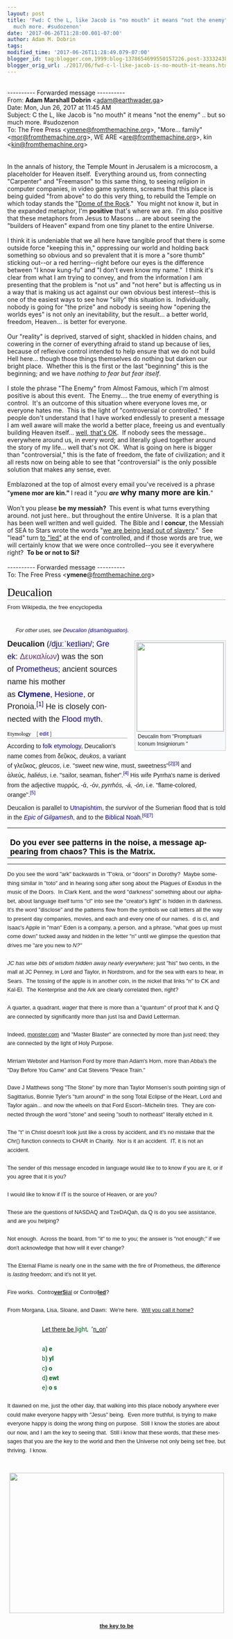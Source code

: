 ```yaml
---
layout: post
title: 'Fwd: C the L, like Jacob is "no mouth" it means "not the enemy" .. but so
  much more. #sudozenon'
date: '2017-06-26T11:28:00.001-07:00'
author: Adam M. Dobrin
tags: 
modified_time: '2017-06-26T11:28:49.079-07:00'
blogger_id: tag:blogger.com,1999:blog-1378654699550157226.post-3333243823829303140
blogger_orig_url: ./2017/06/fwd-c-l-like-jacob-is-no-mouth-it-means.html
---
```


<div dir="ltr"><br /><div class="gmail_quote">---------- Forwarded message ----------<br />From: <b class="gmail_sendername">Adam Marshall Dobrin</b> <span dir="ltr">&lt;<a href="mailto:adam@earthwader.ga
">adam@earthwader.ga</a>&gt;</span><br />Date: Mon, Jun 26, 2017 at 11:45 AM<br />Subject: C the L, like Jacob is &quot;no mouth&quot; it means &quot;not the enemy&quot; .. but so much more. #sudozenon<br />To: The Free Press &lt;<a href="mailto:ymene@fromthemachine.org
">ymene@fromthemachine.org</a>&gt;, &quot;More... family&quot; &lt;<a href="mailto:mor@fromthemachine.org
">mor@fromthemachine.org</a>&gt;, WE ARE &lt;<a href="mailto:are@fromthemachine.org
">are@fromthemachine.org</a>&gt;, kin &lt;<a href="mailto:kin@fromthemachine.org
">kin@fromthemachine.org</a>&gt;<br /><br /><br /><div dir="ltr"><div class="gmail_quote"><div dir="ltr"><div>In the annals of history, the Temple Mount in Jerusalem is a microcosm, a placeholder for Heaven itself.  Everything around us, from connecting &quot;Carpenter&quot; and &quot;Freemason&quot; to this same thing, to seeing <i>religion</i> in computer companies, in video game systems, screams that this place is being guided &quot;from above&quot; to do this very thing, to rebuild the Temple on which today stands the &quot;<a href="http://medium.com/by-the-force-of-key-strokes/in-the-land-of-flowing-milfs-and-honies-we-are-in-the-do-me-of-the-rock-d6e7265536e6" target="_blank">Dome of the Rock</a>.&quot;  You might not know it, but in the expanded metaphor, I&#39;m <b>positive</b> that&#39;s where we are.  I&#39;m also positive that these metaphors from Jesus to Masons ... are about seeing the &quot;builders of Heaven&quot; expand from one tiny planet to the entire Universe.</div><div><br /></div><div>I think it is undeniable that we all here have tangible proof that there is some outside force &quot;keeping this in,&quot; oppressing our world and holding back something so obvious and so prevalent that it is more a &quot;sore thumb&quot; sticking out--or a red herring--right before our eyes is the difference between &quot;I know kung-fu&quot; and &quot;I don&#39;t even know my name.&quot;  I think it&#39;s clear from what I am trying to convey, and from the information I am presenting that the problem is &quot;not us&quot; and &quot;not here&quot; but is affecting us in a way that is making us act against our own obvious best interest--this is one of the easiest ways to see how &quot;silly&quot; this situation is.  Individually, nobody is going for &quot;the prize&quot; and nobody is seeing how &quot;opening the worlds eyes&quot; is not only an inevitability, but the result... a better world, freedom, Heaven... is better for everyone.</div><div><br /></div><div>Our &quot;reality&quot; is deprived, starved of sight, shackled in hidden chains, and cowering in the corner of everything afraid to stand up because of lies, because of reflexive control intended to help ensure that we do not build Hell here... though those things themselves do nothing but darken our bright place.  Whether this is the first or the last &quot;beginning&quot; this is the beginning; and we have <i>nothing to fear but fear itself</i>.</div><div><br /></div><div>I stole the phrase &quot;The Enemy&quot; from Almost Famous, which I&#39;m almost positive is about this event.  The Enemy.... the true enemy of everything is control.  It&#39;s an outcome of this situation where everyone loves me, or everyone hates me.  This is the light of &quot;controversial or controlled.&quot;  If people don&#39;t understand that I have worked endlessly to present a message I am well aware will make the world a better place, freeing us and eventually building Heaven itself... <a href="https://www.youtube.com/watch?v=5pnOgkqJEzs" target="_blank">well, that&#39;s OK</a>.  If nobody sees the message.. everywhere around us, in every word; and literally glued together around the story of my life... well that&#39;s not OK.  What is going on here is bigger than &quot;controversial,&quot; this is the fate of freedom, the fate of civilization; and it all rests now on being able to see that &quot;controversial&quot; is the only possible solution that makes any sense, ever.</div><div><br /></div><div>Emblazoned at the top of almost every email you&#39;ve received is a phrase &quot;<b>ymene mor are kin.&quot; </b>I read it &quot;<i>you</i> <b><i>are</i></b> <b><font size="4">why many more are kin</font>.</b>&quot;  </div><div><br /></div><div>Won&#39;t you please <b>be my messiah?  </b>This event is what turns everything around. not just here.. but throughout the entire Universe.  It is a plan that has been well written and well guided.  The Bible and I <b>concur</b>, the Messiah of SEA to Stars wrote the words &quot;<a href="https://www.youtube.com/watch?v=AevgjKPDgfM&amp;feature=youtu.be" target="_blank">we are being lead out of slavery</a>.&quot;  See &quot;lead&quot; turn <a href="./2017-06-23-houston-we-have-problem.html" target="_blank">to &quot;led&quot;</a> at the end of controlled, and if those words are true, we will certainly know that we were once controlled--you see it everywhere right?  <b>To be or not to Si?</b></div><span class="m_-7791615713745447958gmail-"><div><br /></div><div class="gmail_quote">---------- Forwarded message ----------<br />To: The Free Press &lt;<b>ymene</b>@<a href="." target="_blank">fromthemachine.org</a>&gt;<br /><br /><div dir="ltr"><h1 id="m_-7791615713745447958gmail-m_-2544188156643971597m_-3790956435057162790gmail-firstHeading" class="m_-7791615713745447958gmail-m_-2544188156643971597m_-3790956435057162790gmail-firstHeading" lang="en" style='color:rgb(0,0,0);background:none;font-weight:normal;margin:0px 0px 0.25em;overflow:visible;padding:0px;border-bottom:1px solid rgb(162,169,177);font-size:1.8em;line-height:1.3;font-family:"Linux Libertine",Georgia,Times,serif'>Deucalion</h1><div id="m_-7791615713745447958gmail-m_-2544188156643971597m_-3790956435057162790gmail-bodyContent" class="m_-7791615713745447958gmail-m_-2544188156643971597m_-3790956435057162790gmail-mw-body-content" style="line-height:1.6"><div id="m_-7791615713745447958gmail-m_-2544188156643971597m_-3790956435057162790gmail-siteSub" style="font-family:sans-serif;font-size:12.88px">From Wikipedia, the free encyclopedia</div><div id="m_-7791615713745447958gmail-m_-2544188156643971597m_-3790956435057162790gmail-contentSub" style="font-family:sans-serif;font-size:11.76px;line-height:1.2em;margin:0px 0px 1.4em 1em;color:rgb(84,84,84);width:auto"></div><div id="m_-7791615713745447958gmail-m_-2544188156643971597m_-3790956435057162790gmail-jump-to-nav" class="m_-7791615713745447958gmail-m_-2544188156643971597m_-3790956435057162790gmail-mw-jump" style="font-family:sans-serif;font-size:0.875em;overflow:hidden;height:0px;zoom:1;margin-bottom:1.4em"><a href="http://en.wikipedia.org/wiki/Deucalion#mw-head" style="text-decoration-line:none;color:rgb(11,0,128);background:none" target="_blank"></a><a href="http://en.wikipedia.org/wiki/Deucalion#p-search" style="text-decoration-line:none;color:rgb(11,0,128);background:none" target="_blank"></a></div><div id="m_-7791615713745447958gmail-m_-2544188156643971597m_-3790956435057162790gmail-mw-content-text" lang="en" dir="ltr" class="m_-7791615713745447958gmail-m_-2544188156643971597m_-3790956435057162790gmail-mw-content-ltr" style="direction:ltr"><div class="m_-7791615713745447958gmail-m_-2544188156643971597m_-3790956435057162790gmail-mw-parser-output"><div class="m_-7791615713745447958gmail-m_-2544188156643971597m_-3790956435057162790gmail-hatnote m_-7791615713745447958gmail-m_-2544188156643971597m_-3790956435057162790gmail-navigation-not-searchable" style="font-family:sans-serif;font-size:0.875em;font-style:italic;padding-left:1.6em;margin-bottom:0.5em">For other uses, see <a href="https://en.wikipedia.org/wiki/Deucalion_(disambiguation)" class="m_-7791615713745447958gmail-m_-2544188156643971597m_-3790956435057162790gmail-mw-disambig" title="Deucalion (disambiguation)" style="text-decoration-line:none;color:rgb(11,0,128);background:none" target="_blank">Deucalion (disambiguation)</a>.</div><div class="m_-7791615713745447958gmail-m_-2544188156643971597m_-3790956435057162790gmail-thumb m_-7791615713745447958gmail-m_-2544188156643971597m_-3790956435057162790gmail-tright" style="font-family:sans-serif;font-size:0.875em;clear:right;float:right;margin:0.5em 0px 1.3em 1.4em;width:auto;background-color:transparent"><div class="m_-7791615713745447958gmail-m_-2544188156643971597m_-3790956435057162790gmail-thumbinner" style="min-width:100px;border:1px solid rgb(200,204,209);padding:3px;background-color:rgb(248,249,250);font-size:13.16px;text-align:center;overflow:hidden;width:202px"><a href="https://en.wikipedia.org/wiki/File:Deucalion.jpg" class="m_-7791615713745447958gmail-m_-2544188156643971597m_-3790956435057162790gmail-image" style="text-decoration-line:none;color:rgb(11,0,128);background:none" target="_blank"><img alt="" src="reqs/upload.wikimedia.org/wikipedia/commons/thumb/4/41/Deucalion.jpg/200px-Deucalion.jpg" width="200" height="204" class="m_-7791615713745447958gmail-m_-2544188156643971597m_-3790956435057162790gmail-thumbimage" style="border:1px solid rgb(200,204,209);vertical-align:middle;background-color:rgb(255,255,255)" /></a><div class="m_-7791615713745447958gmail-m_-2544188156643971597m_-3790956435057162790gmail-thumbcaption" style="border:0px;line-height:1.4em;padding:3px;font-size:12.3704px;text-align:left"><div class="m_-7791615713745447958gmail-m_-2544188156643971597m_-3790956435057162790gmail-magnify" style="float:right;margin-left:3px;margin-right:0px"><a href="https://en.wikipedia.org/wiki/File:Deucalion.jpg" class="m_-7791615713745447958gmail-m_-2544188156643971597m_-3790956435057162790gmail-internal" title="Enlarge" style="text-decoration-line:none;color:rgb(11,0,128);background-color:initial;display:block;text-indent:15px;white-space:nowrap;overflow:hidden;width:15px;height:11px" target="_blank"></a></div>Deucalin from &quot;Promptuarii Iconum Insigniorum &quot;</div></div></div><p style="margin:0.5em 0px;line-height:inherit"><font size="4"><b style="font-family:sans-serif">Deucalion</b><font face="sans-serif"> (</font><span class="m_-7791615713745447958gmail-m_-2544188156643971597m_-3790956435057162790gmail-nowrap" style="font-family:sans-serif;white-space:nowrap"><span class="m_-7791615713745447958gmail-m_-2544188156643971597m_-3790956435057162790gmail-IPA m_-7791615713745447958gmail-m_-2544188156643971597m_-3790956435057162790gmail-nopopups m_-7791615713745447958gmail-m_-2544188156643971597m_-3790956435057162790gmail-noexcerpt"><a href="https://en.wikipedia.org/wiki/Help:IPA_for_English" title="Help:IPA for English" style="color:rgb(11,0,128);background:none;text-decoration-line:none" target="_blank">/<span style="border-bottom:1px dotted"><span title="'d' in 'dye'">d</span><span title="/juː/ long 'u' in 'cute'">juː</span><span title="/ˈ/ primary stress follows">ˈ</span><span title="'k' in 'kind'">k</span><span title="/eɪ/ long 'a' in 'base'">eɪ</span><span title="'l' in 'lie'">l</span><span title="/i/ 'y' in 'happy'">i</span><span title="/ən/ 'on' in 'button'">ən</span></span>/</a></span></span><font face="sans-serif">; </font><a href="https://en.wikipedia.org/wiki/Greek_language" title="Greek language" style="font-family:sans-serif;text-decoration-line:none;color:rgb(11,0,128);background:none" target="_blank">Gre<wbr>ek</wbr></a><font face="sans-serif">: </font><span lang="grc" style="font-family:sans-serif"><a href="http://en.wiktionary.org/wiki/%CE%94%CE%B5%CF%85%CE%BA%CE%B1%CE%BB%CE%AF%CF%89%CE%BD#Ancient_Greek" class="m_-7791615713745447958gmail-m_-2544188156643971597m_-3790956435057162790extiw" title="wikt:Δευκαλίων" style="text-decoration-line:none;color:rgb(102,51,102);background:none" target="_blank">Δευκαλίων</a></span><font face="sans-serif">) was the son of </font><a href="https://en.wikipedia.org/wiki/Prometheus" title="Prometheus" style="font-family:sans-serif;text-decoration-line:none;color:rgb(11,0,128);background:none" target="_blank">Prometheus</a><font face="sans-serif">; ancient sources name his mother as </font><a href="https://en.wikipedia.org/wiki/Clymene_(mythology)" title="Clymene (mythology)" style="text-decoration-line:none;color:rgb(11,0,128);background:none" target="_blank"><b><font face="arial black, sans-serif">Clymene</font></b></a><font face="sans-serif">, </font><a href="http://en.wikipedia.org/wiki/Hesione#Others_named_Hesione" title="Hesione" style="font-family:sans-serif;text-decoration-line:none;color:rgb(11,0,128);background:none" target="_blank">Hesione</a><font face="sans-serif">, or Pronoia.</font><sup id="m_-7791615713745447958gmail-m_-2544188156643971597m_-3790956435057162790gmail-cite_ref-1" class="m_-7791615713745447958gmail-m_-2544188156643971597m_-3790956435057162790gmail-reference" style="font-family:sans-serif;line-height:1;unicode-bidi:isolate;white-space:nowrap"><a href="http://en.wikipedia.org/wiki/Deucalion#cite_note-1" style="text-decoration-line:none;color:rgb(11,0,128);background:none" target="_blank">[1]</a></sup><font face="sans-serif"> He is closely connected with the </font><a href="https://en.wikipedia.org/wiki/Flood_myth" title="Flood myth" style="font-family:sans-serif;text-decoration-line:none;color:rgb(11,0,128);background:none" target="_blank">Flood myth</a><font face="sans-serif">.</font></font></p><h2 style='font-family:"Linux Libertine",Georgia,Times,serif;font-size:0.875em;color:rgb(0,0,0);background-image:none;background-position:initial;background-size:initial;background-repeat:initial;background-origin:initial;background-clip:initial;font-weight:normal;margin:1em 0px 0.25em;overflow:hidden;padding:0px;border-bottom:1px solid rgb(162,169,177);line-height:1.3'><span class="m_-7791615713745447958gmail-m_-2544188156643971597m_-3790956435057162790gmail-mw-headline" id="m_-7791615713745447958gmail-m_-2544188156643971597m_-3790956435057162790gmail-Etymology">Etymology</span><span class="m_-7791615713745447958gmail-m_-2544188156643971597m_-3790956435057162790gmail-mw-editsection" style="font-size:small;margin-left:1em;vertical-align:baseline;line-height:1em;display:inline-block;font-family:sans-serif;white-space:nowrap;unicode-bidi:isolate"><span class="m_-7791615713745447958gmail-m_-2544188156643971597m_-3790956435057162790gmail-mw-editsection-bracket" style="margin-right:0.25em;color:rgb(85,85,85)">[</span><a href="https://en.wikipedia.org/w/index.php?title=Deucalion&amp;action=edit&amp;section=1" title="Edit section: Etymology" style="text-decoration-line:none;color:rgb(11,0,128);background:none" target="_blank">edit</a><span class="m_-7791615713745447958gmail-m_-2544188156643971597m_-3790956435057162790gmail-mw-editsection-bracket" style="margin-left:0.25em;color:rgb(85,85,85)">]</span></span></h2><p style="font-family:sans-serif;font-size:14px;margin:0.5em 0px;line-height:inherit">According to <a href="https://en.wikipedia.org/wiki/Folk_etymology" title="Folk etymology" style="text-decoration-line:none;color:rgb(11,0,128);background:none" target="_blank">folk etymology</a>, Deucalion&#39;s name comes from δεῦκος, <i>deukos</i>, a variant of γλεῦκος, <i>gleucos</i>, i.e. &quot;sweet new wine, must, sweetness&quot;<sup id="m_-7791615713745447958gmail-m_-2544188156643971597m_-3790956435057162790gmail-cite_ref-LSJ_2-0" class="m_-7791615713745447958gmail-m_-2544188156643971597m_-3790956435057162790gmail-reference" style="line-height:1;unicode-bidi:isolate;white-space:nowrap;font-size:11.2px"><a href="http://en.wikipedia.org/wiki/Deucalion#cite_note-LSJ-2" style="text-decoration-line:none;color:rgb(11,0,128);background:none" target="_blank">[2]</a></sup><sup id="m_-7791615713745447958gmail-m_-2544188156643971597m_-3790956435057162790gmail-cite_ref-LSJ1_3-0" class="m_-7791615713745447958gmail-m_-2544188156643971597m_-3790956435057162790gmail-reference" style="line-height:1;unicode-bidi:isolate;white-space:nowrap;font-size:11.2px"><a href="http://en.wikipedia.org/wiki/Deucalion#cite_note-LSJ1-3" style="text-decoration-line:none;color:rgb(11,0,128);background:none" target="_blank">[3]</a></sup> and ἁλιεύς, <i>haliéus</i>, i.e. &quot;sailor, seaman, fisher&quot;.<sup id="m_-7791615713745447958gmail-m_-2544188156643971597m_-3790956435057162790gmail-cite_ref-LSJ2_4-0" class="m_-7791615713745447958gmail-m_-2544188156643971597m_-3790956435057162790gmail-reference" style="line-height:1;unicode-bidi:isolate;white-space:nowrap;font-size:11.2px"><a href="http://en.wikipedia.org/wiki/Deucalion#cite_note-LSJ2-4" style="text-decoration-line:none;color:rgb(11,0,128);background:none" target="_blank">[4]</a></sup> His wife Pyrrha&#39;s name is derived from the adjective πυρρός, -ά, -όν, <i>pyrrhós, -á, -ón</i>, i.e. &quot;flame-colored, orange&quot;.<sup id="m_-7791615713745447958gmail-m_-2544188156643971597m_-3790956435057162790gmail-cite_ref-LSJ3_5-0" class="m_-7791615713745447958gmail-m_-2544188156643971597m_-3790956435057162790gmail-reference" style="line-height:1;unicode-bidi:isolate;white-space:nowrap;font-size:11.2px"><a href="http://en.wikipedia.org/wiki/Deucalion#cite_note-LSJ3-5" style="text-decoration-line:none;color:rgb(11,0,128);background:none" target="_blank">[5]</a></sup></p><p style="font-family:sans-serif;font-size:14px;margin:0.5em 0px;line-height:inherit">Deucalion is parallel to <a href="https://en.wikipedia.org/wiki/Utnapishtim" title="Utnapishtim" style="text-decoration-line:none;color:rgb(11,0,128);background:none" target="_blank">Utnapishtim</a>, the survivor of the Sumerian flood that is told in the <i><a href="https://en.wikipedia.org/wiki/Epic_of_Gilgamesh" title="Epic of Gilgamesh" style="text-decoration-line:none;color:rgb(11,0,128);background:none" target="_blank">Epic of Gilgamesh</a></i>, and to the <a href="https://en.wikipedia.org/wiki/Biblical" class="m_-7791615713745447958gmail-m_-2544188156643971597m_-3790956435057162790gmail-mw-redirect" title="Biblical" style="text-decoration-line:none;color:rgb(11,0,128);background:none" target="_blank">Biblical</a> <a href="https://en.wikipedia.org/wiki/Noah" title="Noah" style="text-decoration-line:none;color:rgb(11,0,128);background:none" target="_blank">Noah</a>.<sup id="m_-7791615713745447958gmail-m_-2544188156643971597m_-3790956435057162790gmail-cite_ref-6" class="m_-7791615713745447958gmail-m_-2544188156643971597m_-3790956435057162790gmail-reference" style="line-height:1;unicode-bidi:isolate;white-space:nowrap;font-size:11.2px"><a href="http://en.wikipedia.org/wiki/Deucalion#cite_note-6" style="text-decoration-line:none;color:rgb(11,0,128);background:none" target="_blank">[6]</a></sup><sup id="m_-7791615713745447958gmail-m_-2544188156643971597m_-3790956435057162790gmail-cite_ref-7" class="m_-7791615713745447958gmail-m_-2544188156643971597m_-3790956435057162790gmail-reference" style="line-height:1;unicode-bidi:isolate;white-space:nowrap;font-size:11.2px"><a href="http://en.wikipedia.org/wiki/Deucalion#cite_note-7" style="text-decoration-line:none;color:rgb(11,0,128);background:none" target="_blank">[7]</a></sup></p><span class="m_-7791615713745447958gmail-m_-2544188156643971597HOEnZb" style="font-family:sans-serif;font-size:0.875em"><table width="100%" cellpadding="0" cellspacing="0" border="0" style="color:rgb(0,0,0);font-family:arial,sans-serif;font-size:13px"><tbody><tr><td><font size="+1"><b><br />Do you ever see patterns in the noise, a message appearing from chaos? This is the Matrix.</b></font><br /></td></tr></tbody></table><hr style="color:rgb(0,0,0);font-family:arial,sans-serif;font-size:13px" /><span style="font-family:arial,sans-serif;font-size:12.8px">Do you see the word &quot;ark&quot; backwards in &#39;T&#39;okra, or &quot;doors&quot; in Dorothy?  Maybe something similar in &quot;toto&quot; and in hearing song after song about the Plagues of Exodus in the music of the Doors.  In Clark Kent, and the word &quot;darkness&quot; something about our alphabet, about language itself turns &quot;cl&quot; into see the &quot;creator&#39;s light&quot; is hidden in th darkness.  It&#39;s the word &quot;disclose&quot; and the patterns flow from the symbols we call letters all the way to present day companies, movies, and each and every one of our names.  d is cl, and Isaac&#39;s Apple in &quot;man&quot; Eden is a company, a person, and a phrase, &quot;what goes up must come down&quot; tucked away and hidden in the letter &quot;n&quot; until we glimpse the question that drives me &quot;are you new to </span><i style="font-family:arial,sans-serif;font-size:12.8px">N?&quot;  </i><div style="font-family:arial,sans-serif;font-size:12.8px"><i><br /></i></div><div style="font-family:arial,sans-serif;font-size:12.8px"><i>JC has wise bits of wisdom hidden away nearly everywhere; </i>just &quot;his&quot; two cents, in the mall at JC Penney, in Lord and Taylor, in Nordstrom, and for the sea with ears to hear, in Sears.  The tossing of the apple is in another coin, in the nickel that links &quot;n&quot; to CK and Kal-El.  The Kenterprise and the Ark are clearly correlated then, right?</div><div style="font-family:arial,sans-serif;font-size:12.8px"><br /></div><div style="font-family:arial,sans-serif;font-size:12.8px">A quarter, a quadrant, <i>wager</i><b> </b>that there is more than a &quot;quantum&quot; of proof that K and Q are connected by significantly more than just Isa and David Letterman.  </div><div style="font-family:arial,sans-serif;font-size:12.8px"><br /></div><div style="font-family:arial,sans-serif;font-size:12.8px">Indeed, <a href="https://www.monster.de/geo/siteselection/" target="_blank">monster.com</a> and &quot;Master Blaster&quot; are connected by more than just need; they are connected by the light of Holy Purpose.  </div><div style="font-family:arial,sans-serif;font-size:12.8px"><br /></div><div style="font-family:arial,sans-serif;font-size:12.8px">Mirriam Webster and Harrison Ford by more than Adam&#39;s Horn, more than Abba&#39;s the &quot;Day Before You Came&quot; and Cat Stevens &quot;Peace Train.&quot;</div><div style="font-family:arial,sans-serif;font-size:12.8px"><br /></div><div style="font-family:arial,sans-serif;font-size:12.8px">Dave J Matthews song &quot;The Stone&quot; by more than Taylor Momsen&#39;s south pointing sign of Sagittarius, Bonnie Tyler&#39;s &quot;turn around&quot; in the song Total Eclipse of the Heart, Lord and Taylor again... and now the wheels on that Ford Escort--Michelin tires.  They are connected through the word &quot;stone&quot; and seeing &quot;south to northeast&quot; literally etched in it.</div><div style="font-family:arial,sans-serif;font-size:12.8px"><br /></div><div style="font-family:arial,sans-serif;font-size:12.8px">The &quot;t&quot; in Christ doesn&#39;t look just like a cross by accident, and it&#39;s no mistake that the Chr() function connects to CHAR in Charity.  Nor is it an accident.  IT, it is not an accident.</div><div style="font-family:arial,sans-serif;font-size:12.8px"><br /></div><div style="font-family:arial,sans-serif;font-size:12.8px">The sender of this message encoded in language would like to to know if you are it, or if you agree that it is you?</div><div style="font-family:arial,sans-serif;font-size:12.8px"><br /></div><div style="font-family:arial,sans-serif;font-size:12.8px">I would like to know if IT is the source of Heaven, or are you?</div><div style="font-family:arial,sans-serif;font-size:12.8px"><br /></div><div style="font-family:arial,sans-serif;font-size:12.8px">These are the questions of NASDAQ and TzeDAQah, da Q is do you see assistance, and are you helping?</div><div style="font-family:arial,sans-serif;font-size:12.8px"><br /></div><div style="font-family:arial,sans-serif;font-size:12.8px">Not enough.  Across the board, from &quot;it&quot; to me to you; the answer is &quot;not enough;&quot; if we don&#39;t acknowledge that how will it ever change?</div><div style="font-family:arial,sans-serif;font-size:12.8px"><br /></div><div style="font-family:arial,sans-serif;font-size:12.8px">The Eternal Flame is nearly one in the same with the fire of Prometheus, the difference is <i>lasting</i> freedom; and it&#39;s not lit yet.  </div><div style="font-family:arial,sans-serif;font-size:12.8px"><br /></div><div style="font-family:arial,sans-serif;font-size:12.8px">Fire works.  Contro<b><u>ver</u></b><a href="https://www.prlog.org/12646889-so-you-think-you-can-tell-heaven-from-hell-fake-blue-skies-from-antagonizing-pain.html" target="_blank"><b>Si</b></a><a href="https://www.prlog.org/12642043-announcing-the-seagate-spockalypse-of-nt-rods-dens-and-berries.html" target="_blank">al</a> or Control<u><a href="https://www.prlog.org/12642043-announcing-the-seagate-spockalypse-of-nt-rods-dens-and-berries.html" target="_blank"><b>led</b></a></u>?</div><div style="font-family:arial,sans-serif;font-size:12.8px"><br /></div><div style="font-family:arial,sans-serif;font-size:12.8px">From Morgana, Lisa, Sloane, and Dawn:  We&#39;re here.  <a href="https://www.youtube.com/watch?v=psIuidkkLjI" target="_blank">Will you call it home?</a>  </div></span></div></div></div></div></div></span></div></div><blockquote style="margin:0 0 0 40px;border:none;padding:0px"><blockquote style="margin:0 0 0 40px;border:none;padding:0px"><div class="gmail_quote"><div><span class="m_-7791615713745447958gmail-"><div class="gmail_quote"><div dir="ltr"><div class="m_-7791615713745447958gmail-m_-2544188156643971597m_-3790956435057162790gmail-mw-body-content" style="line-height:1.6;font-size:0.875em;font-family:sans-serif"><div lang="en" dir="ltr" class="m_-7791615713745447958gmail-m_-2544188156643971597m_-3790956435057162790gmail-mw-content-ltr" style="direction:ltr"><div class="m_-7791615713745447958gmail-m_-2544188156643971597m_-3790956435057162790gmail-mw-parser-output"><span class="m_-7791615713745447958gmail-m_-2544188156643971597HOEnZb"><div style="font-family:arial,sans-serif;font-size:12.8px"><span style="color:rgb(0,102,33);font-size:14px;font-family:Roboto,arial,sans-serif;white-space:nowrap"><br /></span></div></span></div></div></div></div></div></span></div></div></blockquote><blockquote style="margin:0 0 0 40px;border:none;padding:0px"><div class="gmail_quote"><div><span class="m_-7791615713745447958gmail-"><div class="gmail_quote"><div dir="ltr"><div class="m_-7791615713745447958gmail-m_-2544188156643971597m_-3790956435057162790gmail-mw-body-content" style="line-height:1.6;font-size:0.875em;font-family:sans-serif"><div lang="en" dir="ltr" class="m_-7791615713745447958gmail-m_-2544188156643971597m_-3790956435057162790gmail-mw-content-ltr" style="direction:ltr"><div class="m_-7791615713745447958gmail-m_-2544188156643971597m_-3790956435057162790gmail-mw-parser-output"><span class="m_-7791615713745447958gmail-m_-2544188156643971597HOEnZb"><div style="font-family:arial,sans-serif;font-size:12.8px"><span style="color:rgb(0,102,33);font-size:14px;font-family:Roboto,arial,sans-serif;white-space:nowrap"><a href="https://www.youtube.com/watch?v=u9Dg-g7t2l4" target="_blank">Let there be l</a>ight,  &quot;<a href="https://www.youtube.com/watch?v=RNteFsnI_uA" target="_blank">n_on</a>&quot;</span></div></span></div></div></div></div></div></span></div></div></blockquote><blockquote style="margin:0 0 0 40px;border:none;padding:0px"><div class="gmail_quote"><div><span class="m_-7791615713745447958gmail-"><div class="gmail_quote"><div dir="ltr"><div class="m_-7791615713745447958gmail-m_-2544188156643971597m_-3790956435057162790gmail-mw-body-content" style="line-height:1.6;font-size:0.875em;font-family:sans-serif"><div lang="en" dir="ltr" class="m_-7791615713745447958gmail-m_-2544188156643971597m_-3790956435057162790gmail-mw-content-ltr" style="direction:ltr"><div class="m_-7791615713745447958gmail-m_-2544188156643971597m_-3790956435057162790gmail-mw-parser-output"><span class="m_-7791615713745447958gmail-m_-2544188156643971597HOEnZb"><div style="font-family:arial,sans-serif;font-size:12.8px"><span style="color:rgb(0,102,33);font-size:14px;font-family:Roboto,arial,sans-serif;white-space:nowrap"><br /></span></div></span></div></div></div></div></div></span></div></div></blockquote><blockquote style="margin:0 0 0 40px;border:none;padding:0px"><div class="gmail_quote"><div><span class="m_-7791615713745447958gmail-"><div class="gmail_quote"><div dir="ltr"><div class="m_-7791615713745447958gmail-m_-2544188156643971597m_-3790956435057162790gmail-mw-body-content" style="line-height:1.6;font-size:0.875em;font-family:sans-serif"><div lang="en" dir="ltr" class="m_-7791615713745447958gmail-m_-2544188156643971597m_-3790956435057162790gmail-mw-content-ltr" style="direction:ltr"><div class="m_-7791615713745447958gmail-m_-2544188156643971597m_-3790956435057162790gmail-mw-parser-output"><span class="m_-7791615713745447958gmail-m_-2544188156643971597HOEnZb"><div style="font-family:arial,sans-serif;font-size:12.8px"><span style="color:rgb(0,102,33);font-size:14px;font-family:Roboto,arial,sans-serif;white-space:nowrap">a<b>) e</b></span></div></span></div></div></div></div></div></span></div></div></blockquote><blockquote style="margin:0 0 0 40px;border:none;padding:0px"><div class="gmail_quote"><div><span class="m_-7791615713745447958gmail-"><div class="gmail_quote"><div dir="ltr"><div class="m_-7791615713745447958gmail-m_-2544188156643971597m_-3790956435057162790gmail-mw-body-content" style="line-height:1.6;font-size:0.875em;font-family:sans-serif"><div lang="en" dir="ltr" class="m_-7791615713745447958gmail-m_-2544188156643971597m_-3790956435057162790gmail-mw-content-ltr" style="direction:ltr"><div class="m_-7791615713745447958gmail-m_-2544188156643971597m_-3790956435057162790gmail-mw-parser-output"><span class="m_-7791615713745447958gmail-m_-2544188156643971597HOEnZb"><div style="font-family:arial,sans-serif;font-size:12.8px"><span style="color:rgb(0,102,33);font-size:14px;font-family:Roboto,arial,sans-serif;white-space:nowrap">b<b>) yl</b></span></div></span></div></div></div></div></div></span></div></div></blockquote><blockquote style="margin:0 0 0 40px;border:none;padding:0px"><div class="gmail_quote"><div><span class="m_-7791615713745447958gmail-"><div class="gmail_quote"><div dir="ltr"><div class="m_-7791615713745447958gmail-m_-2544188156643971597m_-3790956435057162790gmail-mw-body-content" style="line-height:1.6;font-size:0.875em;font-family:sans-serif"><div lang="en" dir="ltr" class="m_-7791615713745447958gmail-m_-2544188156643971597m_-3790956435057162790gmail-mw-content-ltr" style="direction:ltr"><div class="m_-7791615713745447958gmail-m_-2544188156643971597m_-3790956435057162790gmail-mw-parser-output"><span class="m_-7791615713745447958gmail-m_-2544188156643971597HOEnZb"><div style="font-family:arial,sans-serif;font-size:12.8px"><span style="color:rgb(0,102,33);font-size:14px;font-family:Roboto,arial,sans-serif;white-space:nowrap">c<b>) o</b></span></div></span></div></div></div></div></div></span></div></div></blockquote><blockquote style="margin:0 0 0 40px;border:none;padding:0px"><div class="gmail_quote"><div><span class="m_-7791615713745447958gmail-"><div class="gmail_quote"><div dir="ltr"><div class="m_-7791615713745447958gmail-m_-2544188156643971597m_-3790956435057162790gmail-mw-body-content" style="line-height:1.6;font-size:0.875em;font-family:sans-serif"><div lang="en" dir="ltr" class="m_-7791615713745447958gmail-m_-2544188156643971597m_-3790956435057162790gmail-mw-content-ltr" style="direction:ltr"><div class="m_-7791615713745447958gmail-m_-2544188156643971597m_-3790956435057162790gmail-mw-parser-output"><span class="m_-7791615713745447958gmail-m_-2544188156643971597HOEnZb"><div style="font-family:arial,sans-serif;font-size:12.8px"><span style="color:rgb(0,102,33);font-size:14px;font-family:Roboto,arial,sans-serif;white-space:nowrap">d<b>) ewt</b></span></div></span></div></div></div></div></div></span></div></div></blockquote></blockquote><blockquote style="margin:0 0 0 40px;border:none;padding:0px"><blockquote style="margin:0 0 0 40px;border:none;padding:0px"><div class="gmail_quote"><div><span class="m_-7791615713745447958gmail-"><div class="gmail_quote"><div dir="ltr"><div class="m_-7791615713745447958gmail-m_-2544188156643971597m_-3790956435057162790gmail-mw-body-content" style="line-height:1.6;font-size:0.875em;font-family:sans-serif"><div lang="en" dir="ltr" class="m_-7791615713745447958gmail-m_-2544188156643971597m_-3790956435057162790gmail-mw-content-ltr" style="direction:ltr"><div class="m_-7791615713745447958gmail-m_-2544188156643971597m_-3790956435057162790gmail-mw-parser-output"><span class="m_-7791615713745447958gmail-m_-2544188156643971597HOEnZb"><div style="font-family:arial,sans-serif;font-size:12.8px"><span style="color:rgb(0,102,33);font-size:14px;font-family:Roboto,arial,sans-serif;white-space:nowrap">e)<b> o s</b></span></div></span></div></div></div></div></div></span></div></div></blockquote></blockquote><div class="gmail_quote"><div dir="ltr"><span class="m_-7791615713745447958gmail-"><div class="gmail_quote"><div dir="ltr"><div class="m_-7791615713745447958gmail-m_-2544188156643971597m_-3790956435057162790gmail-mw-body-content" style="line-height:1.6"><div lang="en" dir="ltr" class="m_-7791615713745447958gmail-m_-2544188156643971597m_-3790956435057162790gmail-mw-content-ltr" style="direction:ltr"><div class="m_-7791615713745447958gmail-m_-2544188156643971597m_-3790956435057162790gmail-mw-parser-output"><span class="m_-7791615713745447958gmail-m_-2544188156643971597HOEnZb"><div style="font-family:arial,sans-serif;font-size:12.8px"><br /></div><div style="font-family:arial,sans-serif;font-size:12.8px">It dawned on me, just the other day, that walking into this place nobody anywhere ever could make everyone happy with &quot;Jesus&quot; being.  Even more truthful, is trying to make everyone happy is doing the wrong thing on purpose.  Still I know the stories are about our now, and I am the key to seeing that.  Still i know that these words, that these messages that you are the key to the world and then the Universe not only being set free, but thriving.  I know.</div><div style="font-family:arial,sans-serif;font-size:12.8px"><br /></div><div style="font-family:arial,sans-serif;font-size:12.8px"><br /></div><div><div style="font-family:arial,sans-serif;font-size:12.8px;text-align:center"><a href="https://www.youtube.com/watch?v=x_-bRfH8hws" target="_blank" class="playable"><img src="reqs/i.imgur.com/oP9iYFE.png" width="495" height="323" style="font-size:12.8px" alt="" /></a></div><div style="text-align:center"><span style="font-size:12.8px"><br /></span></div></div><div style="font-family:arial,sans-serif;font-size:12.8px;text-align:center"><b><a href="https://www.youtube.com/watch?v=x_-bRfH8hws" target="_blank">the key to be</a></b></div></span></div></div></div></div></div></span></div></div></div><div hspace="streak-pt-mark" style="max-height:1px"><img alt="" style="width:0px;max-height:0px;overflow:hidden" src="reqs/mailfoogae.appspot.com/t?sender=aYWRhbUBlYXJ0aHdhZGVyLmdh&amp;type=zerocontent&amp;guid=cdd0c818-d752-40a3-8fb8-34d50dbc4d68" /><font color="#ffffff" size="1">ᐧ</font></div> </div><br /></div><div hspace="streak-pt-mark" style="max-height:1px"><img alt="" style="width:0px;max-height:0px;overflow:hidden" src="reqs/mailfoogae.appspot.com/t?sender=aYWRhbUBlYXJ0aHdhZGVyLmdh&amp;type=zerocontent&amp;guid=ed34ba6b-c0ec-4b00-8f90-dbc191e1acf4" /><font color="#ffffff" size="1">ᐧ</font></div> 